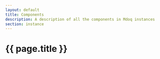 ```yaml
---
layout: default
title: Components
description: A description of all the components in Mdoq instances
section: instance
---
```


# {{ page.title }}

